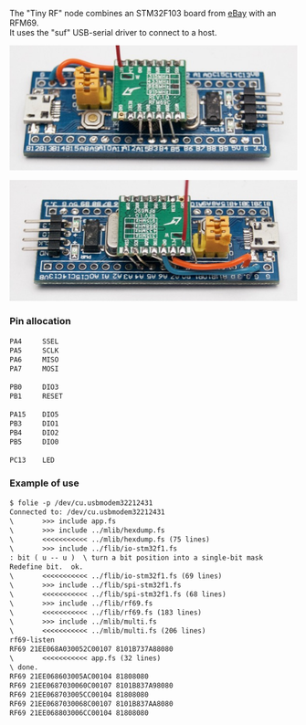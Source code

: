 The "Tiny RF" node combines an STM32F103 board from [eBay][SB] with an RFM69.  
It uses the "suf" USB-serial driver to connect to a host.

  [SB]: http://www.ebay.com/itm/311156408508

![](image1.jpg)

![](image2.jpg)

### Pin allocation

```
PA4     SSEL
PA5     SCLK
PA6     MISO
PA7     MOSI

PB0     DIO3
PB1     RESET

PA15    DIO5
PB3     DIO1
PB4     DIO2
PB5     DIO0

PC13    LED
```

### Example of use

```
$ folie -p /dev/cu.usbmodem32212431
Connected to: /dev/cu.usbmodem32212431
\       >>> include app.fs
\       >>> include ../mlib/hexdump.fs
\       <<<<<<<<<<< ../mlib/hexdump.fs (75 lines)
\       >>> include ../flib/io-stm32f1.fs
: bit ( u -- u )  \ turn a bit position into a single-bit mask Redefine bit.  ok.
\       <<<<<<<<<<< ../flib/io-stm32f1.fs (69 lines)
\       >>> include ../flib/spi-stm32f1.fs
\       <<<<<<<<<<< ../flib/spi-stm32f1.fs (68 lines)
\       >>> include ../flib/rf69.fs
\       <<<<<<<<<<< ../flib/rf69.fs (183 lines)
\       >>> include ../mlib/multi.fs
\       <<<<<<<<<<< ../mlib/multi.fs (206 lines)
rf69-listen
RF69 21EE068A030052C00107 8101B737A88080
\       <<<<<<<<<<< app.fs (32 lines)
\ done.
RF69 21EE068603005AC00104 81808080
RF69 21EE0687030060C00107 8101B837A98080
RF69 21EE068703005CC00104 81808080
RF69 21EE0687030068C00107 8101B837AA8080
RF69 21EE068803006CC00104 81808080
```
